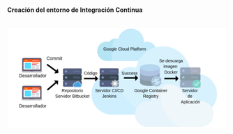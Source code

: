 <h1 class="title" style="display:none">Desarrollo</h1>
<h4 style="text-transform: none;"> Creación del entorno de Integración Continua </h4>
<img src="media\images\sprint2.png" alt="Docker" style="margin: 15px 0px;
                                                                            background: none;
                                                                            border: 0;
                                                                            box-shadow: none;">